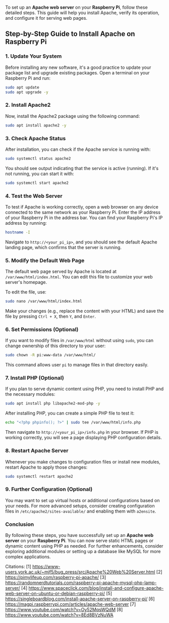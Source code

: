 To set up an **Apache web server** on your **Raspberry Pi**, follow these detailed steps. This guide will help you install Apache, verify its operation, and configure it for serving web pages.

## Step-by-Step Guide to Install Apache on Raspberry Pi

### 1. Update Your System
Before installing any new software, it's a good practice to update your package list and upgrade existing packages. Open a terminal on your Raspberry Pi and run:

```bash
sudo apt update
sudo apt upgrade -y
```

### 2. Install Apache2
Now, install the Apache2 package using the following command:

```bash
sudo apt install apache2 -y
```

### 3. Check Apache Status
After installation, you can check if the Apache service is running with:

```bash
sudo systemctl status apache2
```

You should see output indicating that the service is active (running). If it's not running, you can start it with:

```bash
sudo systemctl start apache2
```

### 4. Test the Web Server
To test if Apache is working correctly, open a web browser on any device connected to the same network as your Raspberry Pi. Enter the IP address of your Raspberry Pi in the address bar. You can find your Raspberry Pi's IP address by running:

```bash
hostname -I
```

Navigate to `http://<your_pi_ip>`, and you should see the default Apache landing page, which confirms that the server is running.

### 5. Modify the Default Web Page
The default web page served by Apache is located at `/var/www/html/index.html`. You can edit this file to customize your web server's homepage.

To edit the file, use:

```bash
sudo nano /var/www/html/index.html
```

Make your changes (e.g., replace the content with your HTML) and save the file by pressing `Ctrl + X`, then `Y`, and `Enter`.

### 6. Set Permissions (Optional)
If you want to modify files in `/var/www/html` without using `sudo`, you can change ownership of this directory to your user:

```bash
sudo chown -R pi:www-data /var/www/html/
```

This command allows user `pi` to manage files in that directory easily.

### 7. Install PHP (Optional)
If you plan to serve dynamic content using PHP, you need to install PHP and the necessary modules:

```bash
sudo apt install php libapache2-mod-php -y
```

After installing PHP, you can create a simple PHP file to test it:

```bash
echo "<?php phpinfo(); ?>" | sudo tee /var/www/html/info.php
```

Then navigate to `http://<your_pi_ip>/info.php` in your browser. If PHP is working correctly, you will see a page displaying PHP configuration details.

### 8. Restart Apache Server
Whenever you make changes to configuration files or install new modules, restart Apache to apply those changes:

```bash
sudo systemctl restart apache2
```

### 9. Further Configuration (Optional)
You may want to set up virtual hosts or additional configurations based on your needs. For more advanced setups, consider creating configuration files in `/etc/apache2/sites-available/` and enabling them with `a2ensite`.

### Conclusion
By following these steps, you have successfully set up an **Apache web server** on your **Raspberry Pi**. You can now serve static HTML pages or dynamic content using PHP as needed. For further enhancements, consider exploring additional modules or setting up a database like MySQL for more complex applications.

Citations:
[1] https://www-users.york.ac.uk/~mjf5/bug_press/src/Apache%20Web%20Server.html
[2] https://pimylifeup.com/raspberry-pi-apache/
[3] https://randomnerdtutorials.com/raspberry-pi-apache-mysql-php-lamp-server/
[4] https://www.spaceclick.com/blog/install-and-configure-apache-web-server-on-ubuntu-or-debian-raspberry-pi/
[5] https://singleboardblog.com/install-apache-server-on-raspberry-pi/
[6] https://magpi.raspberrypi.com/articles/apache-web-server
[7] https://www.youtube.com/watch?v=Oy52MqsWQdM
[8] https://www.youtube.com/watch?v=8Ed8BVzNuWA